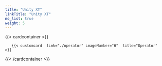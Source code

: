 ```yaml
---
title: "Unity XT"
linkTitle: "Unity XT"
no_list: true
weight: 5
---
```

{{< cardcontainer >}}

       {{< customcard  link="./operator" imageNumber="6"  title="Operator" >}}

{{< /cardcontainer >}}